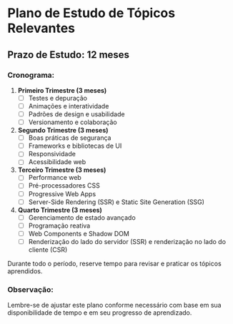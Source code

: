# Plano de Estudo de Tópicos Relevantes

## Prazo de Estudo: 12 meses

### Cronograma:

1. **Primeiro Trimestre (3 meses)**
   - [ ] Testes e depuração
   - [ ] Animações e interatividade
   - [ ] Padrões de design e usabilidade
   - [ ] Versionamento e colaboração

2. **Segundo Trimestre (3 meses)**
   - [ ] Boas práticas de segurança
   - [ ] Frameworks e bibliotecas de UI
   - [ ] Responsividade
   - [ ] Acessibilidade web

3. **Terceiro Trimestre (3 meses)**
   - [ ] Performance web
   - [ ] Pré-processadores CSS
   - [ ] Progressive Web Apps
   - [ ] Server-Side Rendering (SSR) e Static Site Generation (SSG)

4. **Quarto Trimestre (3 meses)**
   - [ ] Gerenciamento de estado avançado
   - [ ] Programação reativa
   - [ ] Web Components e Shadow DOM
   - [ ] Renderização do lado do servidor (SSR) e renderização no lado do cliente (CSR)

Durante todo o período, reserve tempo para revisar e praticar os tópicos aprendidos.

### Observação:
Lembre-se de ajustar este plano conforme necessário com base em sua disponibilidade de tempo e em seu progresso de aprendizado.
